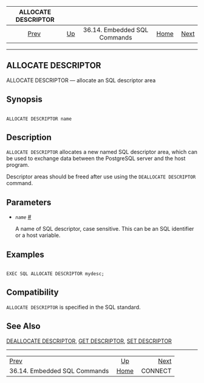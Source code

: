 

|                       ALLOCATE DESCRIPTOR                      |                                                             |                              |                                                       |                                          |
| :------------------------------------------------------------: | :---------------------------------------------------------- | :--------------------------: | ----------------------------------------------------: | ---------------------------------------: |
| [Prev](ecpg-sql-commands.html "36.14. Embedded SQL Commands")  | [Up](ecpg-sql-commands.html "36.14. Embedded SQL Commands") | 36.14. Embedded SQL Commands | [Home](index.html "PostgreSQL 17devel Documentation") |  [Next](ecpg-sql-connect.html "CONNECT") |

***

## ALLOCATE DESCRIPTOR

ALLOCATE DESCRIPTOR — allocate an SQL descriptor area

## Synopsis

```

ALLOCATE DESCRIPTOR name
```

## Description

`ALLOCATE DESCRIPTOR` allocates a new named SQL descriptor area, which can be used to exchange data between the PostgreSQL server and the host program.

Descriptor areas should be freed after use using the `DEALLOCATE DESCRIPTOR` command.

## Parameters

* *`name`* [#](#ECPG-SQL-ALLOCATE-DESCRIPTOR-NAME)

    A name of SQL descriptor, case sensitive. This can be an SQL identifier or a host variable.

## Examples

```

EXEC SQL ALLOCATE DESCRIPTOR mydesc;
```

## Compatibility

`ALLOCATE DESCRIPTOR` is specified in the SQL standard.

## See Also

[DEALLOCATE DESCRIPTOR](ecpg-sql-deallocate-descriptor.html "DEALLOCATE DESCRIPTOR"), [GET DESCRIPTOR](ecpg-sql-get-descriptor.html "GET DESCRIPTOR"), [SET DESCRIPTOR](ecpg-sql-set-descriptor.html "SET DESCRIPTOR")

***

|                                                                |                                                             |                                          |
| :------------------------------------------------------------- | :---------------------------------------------------------: | ---------------------------------------: |
| [Prev](ecpg-sql-commands.html "36.14. Embedded SQL Commands")  | [Up](ecpg-sql-commands.html "36.14. Embedded SQL Commands") |  [Next](ecpg-sql-connect.html "CONNECT") |
| 36.14. Embedded SQL Commands                                   |    [Home](index.html "PostgreSQL 17devel Documentation")    |                                  CONNECT |
